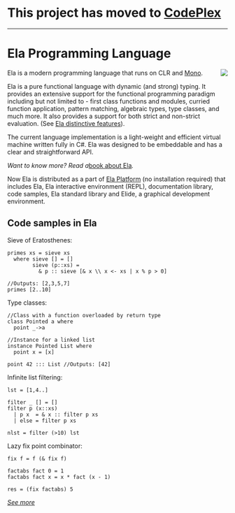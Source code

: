 # This project has moved to [CodePlex](http://ela.codeplex.com) #

---


# Ela Programming Language #

<img src='http://www.elalang.net/includes/elide_screen2.png' align='right' border='0' />

Ela is a modern programming language that runs on CLR and [Mono](http://www.mono-project.com).

Ela is a pure functional language with dynamic (and strong) typing. It provides an extensive support for the functional programming paradigm including but not limited to - first class functions and modules, curried function application, pattern matching, algebraic types, type classes, and much more. It also provides a support for both strict and non-strict evaluation. (See [Ela distinctive features](ElaDistinctiveFeatures.md)).

The current language implementation is a light-weight and efficient virtual machine written fully in C#. Ela was designed to be embeddable and has a clear and straightforward API.

_Want to know more? Read a_<a href='http://elalang.net/ElaBook.aspx'>book about Ela</a>_._

Now Ela is distributed as a part of <a href='https://ela.codeplex.com/releases'>Ela Platform</a> (no installation required) that includes Ela, Ela interactive environment (REPL), documentation library, code samples, Ela standard library and Elide, a graphical development environment.

## Code samples in Ela ##

Sieve of Eratosthenes:

```
primes xs = sieve xs
  where sieve [] = []
        sieve (p::xs) = 
          & p :: sieve [& x \\ x <- xs | x % p > 0]

//Outputs: [2,3,5,7] 
primes [2..10]
```

Type classes:

```
//Class with a function overloaded by return type
class Pointed a where
  point _->a 

//Instance for a linked list
instance Pointed List where
  point x = [x] 
  
point 42 ::: List //Outputs: [42]
```

Infinite list filtering:

```
lst = [1,4..]

filter _ [] = []
filter p (x::xs) 
  | p x  = & x :: filter p xs
  | else = filter p xs

nlst = filter (>10) lst
```

Lazy fix point combinator:

```
fix f = f (& fix f)

factabs fact 0 = 1
factabs fact x = x * fact (x - 1)

res = (fix factabs) 5
```

_[See more](http://code.google.com/p/elalang/wiki/CodeSamples)_